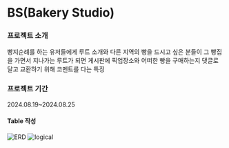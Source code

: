 <h1>BS(Bakery Studio)</h1>
<h3>프로젝트 소개</h3>
<p>빵지순례를 하는 유저들에게 루트 소개와 다른 지역의 빵을 드시고 싶은 분들이 그 빵집을 가면서 지나가는 루트가 되면 게시판에 픽업장소와 어떠한 빵을 구매하는지 댓글로 달고 교환하기 위해 코멘트를 다는 특징</p>
<h3>프로젝트 기간</h3>
<p>2024.08.19~2024.08.25</p>
<h4>Table 작성</h4>
<img src="https://github.com/dusdn3391/BS/issues/1#issue-2267620694" alt="ERD">
<img src="https://github.com/dusdn3391/BS/issues/2#issue-2267620906" alt="logical">
